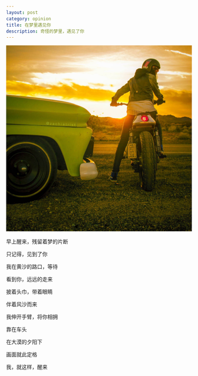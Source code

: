 ```yaml
---
layout: post
category: opinion
title: 在梦里遇见你
description: 奇怪的梦里，遇见了你
---
```


![](/images/2016_04/see-you.jpg)

早上醒来，残留着梦的片断

只记得，见到了你

我在黄沙的路口，等待

看到你，远远的走来

披着头巾，带着眼睛

伴着风沙而来

我伸开手臂，将你相拥

靠在车头

在大漠的夕阳下

画面就此定格

我，就这样，醒来




